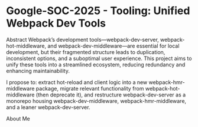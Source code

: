 # Google-SOC-2025 - Tooling: Unified Webpack Dev Tools

Abstract
Webpack’s development tools—webpack-dev-server, webpack-hot-middleware, and webpack-dev-middleware—are essential for local development, but their fragmented structure leads to duplication, inconsistent options, and a suboptimal user experience. This project aims to unify these tools into a streamlined ecosystem, reducing redundancy and enhancing maintainability.

I propose to: extract hot-reload and client logic into a new webpack-hmr-middleware package, migrate relevant functionality from webpack-hot-middleware (then deprecate it), and restructure webpack-dev-server as a monorepo housing webpack-dev-middleware, webpack-hmr-middleware, and a leaner webpack-dev-server.

About Me
